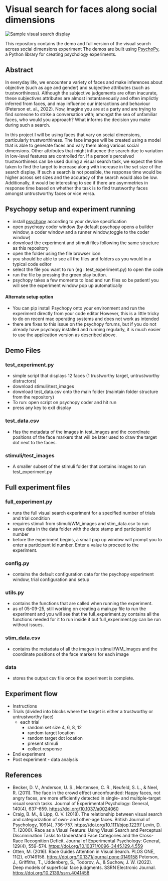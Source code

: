 # Visual search for faces along social dimensions

![Sample visual search display](.visual_search_display.png)

This repository contains the demo and full version of the visual search across social dimensions experiment
The demos are built using [PsychoPy](https://www.psychopy.org/), a Python library for creating psychology experiments.


## Abstract

In everyday life, we encounter a variety of faces and make inferences about objective (such as age and gender) and subjective attributes (such as trustworthiness). Although the subjective judgements are often inacurate, these subjectives attributes are almost instantaneously and often implictly inferred from faces, and may influence our interactions and behaviour (Peterson et. al., 2022). Now, imagine you are at a party and are trying to find someone to strike a conversation with; amongst the sea of unfamiliar faces, who would you approach? What informs the decision you make during such a search.  

In this project I will be using faces that vary on social dimensions, particularly trustworthiness. The face images will be created using a model that is able to generate faces and vary them along various social dimensions. Other attributes that might influence the search due to variation in low-level features are controlled for. If a person's perceived trustworthiness  can be used during a visual search task, we expect the time taken to find the target to increase along with increase in the set size of the search display. If such a search is not possible, the response time would be higher across set sizes and the accuracy of the search would also be low. Additionally, it would be interesting to see if there are asymmetries in response time based on whether the task is to find trustworthy faces amongst untrustworthy faces or vice versa. 

## Psychopy setup and experiment running 

- install [psychopy](https://www.psychopy.org/download.html) according to your device specification
- open psychopy coder window (by default psychopy opens a builder window, a coder window and a runner window,toggle to the coder window)
- download the experiment and stimuli files following the same structure as this repository
- open the folder using the file browser icon
- you should be able to see all the files and folders as you would in a typical code editor
- select the file you want to run (eg : test_experiment.py) to open the code
- run the file by pressing the green play button.
- psychopy takes a few moments to load and run files so be patient! you will see the experiment window pop up automatically 

#### Alternate setup option  
- You can pip install Psychopy onto your environment and run the experiment directly from your code editor 
However, this is a little tricky to do on recent mac operating systems and does not work as intended
- there are fixes to this issue on the psychopy forums, but if you do not already have psychopy installed and running regularly, it is much easier to use the application version as described above.

## Demo Files 

### test_experiment.py
- simple script that displays 12 faces (1 trustworthy target, untrustworthy distractors)
- download stimuli/test_images 
- download test_data.csv onto the main folder (maintain folder structure from the repository)
- To run: open script on psychopy coder and hit run 
- press any key to exit display 

### test_data.csv
- Has the metadata of the images in test_images and the coordinate positions of the face markers that will be later used to draw the target dot next to the faces. 

### stimuli/test_images
- A smaller subset of the stimuli folder that contains images to run test_experiment.py

## Full experiment files

### full_experiment.py
- runs the full visual search experiment for a specified number of trials and trial condition
- requires stimuli from stimuli/WM_images and stim_data.csv to run
- saves data in the data folder with the date stamp and participant id number 
- before the experiment begins, a small pop up window will prompt you to enter a participant id number. Enter a value to proceed to the experiment.

### config.py
- contains the default configuration data for the psychopy experiment window, trial configuration and setup 

### utils.py
- contains the functions that are called when running the experiment. 
- as of 05-09-25, still working on creating a main.py file to run the experiment and you will see that the full_experiment.py contains all the functions needed for it to run inside it but full_experiment.py can be run without issues. 

### stim_data.csv
- contains the metadata of all the images in stimuli/WM_images and the coordinate positions of the face markers for each image

### data
- stores the output csv file once the experiment is complete. 





## Experiment flow

- Instructions 
- Trials (divided into blocks where the target is either a trustworthy or untrustworthy face)
    -   each trial 
        - random set size 4, 6, 8, 12
        - random target location 
        - random target dot location 
        - present stimuli
        - collect response 
- End experiment 
- Post experiment - data analysis 

## References

- Becker, D. V., Anderson, U. S., Mortensen, C. R., Neufeld, S. L., & Neel, R. (2011). The face in the crowd effect unconfounded: Happy faces, not angry faces, are more efficiently detected in single- and multiple-target visual search tasks. Journal of Experimental Psychology: General, 140(4), 637–659. https://doi.org/10.1037/a0024060
- Craig, B. M., & Lipp, O. V. (2018). The relationship between visual search and categorization of own- and other-age faces. British Journal of Psychology, 109(4), 736–757. https://doi.org/10.1111/bjop.12297
Levin, D. T. (2000). Race as a Visual Feature: Using Visual Search and Perceptual Discrimination Tasks to Understand Face Categories and the Cross-Race Recognition Deficit. Journal of Experimental Psychology: General, 129(4), 559–574. https://doi.org/10.10371/0096-3445.129.4.559
- Otten, M. (2016). Race Guides Attention in Visual Search. PLOS ONE, 11(2), e0149158. https://doi.org/10.1371/journal.pone.0149158
Peterson, J., Griffiths, T., Uddenberg, S., Todorov, A., & Suchow, J. W. (2022). Deep models of superficial face judgments. SSRN Electronic Journal. https://doi.org/10.2139/ssrn.4041458

